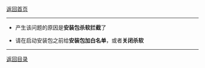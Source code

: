 [返回首页](./Home.md)
***

- 产生该问题的原因是**安装包杀软拦截**了

- 请在启动安装包之前给**安装包加白名单**，或者**关闭杀软**

***
[返回目录](./常见问题指南.md)
